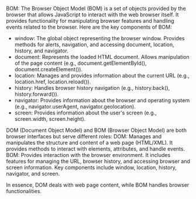 BOM:
The Browser Object Model (BOM) is a set of objects provided by the browser that allows JavaScript to interact with the web browser itself. It provides functionality for manipulating browser features and handling events related to the browser. Here are the key components of BOM:

- window: The global object representing the browser window. Provides methods for alerts, navigation, and accessing document, location, history, and navigator.
- document: Represents the loaded HTML document. Allows manipulation of the page content (e.g., document.getElementById(), document.createElement()).
- location: Manages and provides information about the current URL (e.g., location.href, location.reload()).
- history: Handles browser history navigation (e.g., history.back(), history.forward()).
- navigator: Provides information about the browser and operating system (e.g., navigator.userAgent, navigator.geolocation).
- screen: Provides information about the user's screen (e.g., screen.width, screen.height).

DOM (Document Object Model) and BOM (Browser Object Model) are both browser interfaces but serve different roles:
DOM: Manages and manipulates the structure and content of a web page (HTML/XML). It provides methods to interact with elements, attributes, and handle events.
BOM: Provides interaction with the browser environment. It includes features for managing the URL, browser history, and accessing browser and screen information. Key components include window, location, history, navigator, and screen.

In essence, DOM deals with web page content, while BOM handles browser functionalities.
